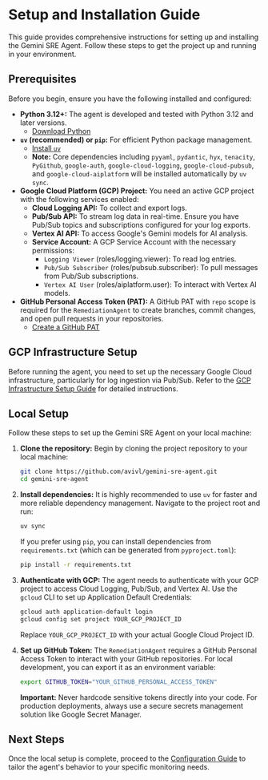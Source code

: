 # Setup and Installation Guide

This guide provides comprehensive instructions for setting up and installing the Gemini SRE Agent. Follow these steps to get the project up and running in your environment.

## Prerequisites

Before you begin, ensure you have the following installed and configured:

*   **Python 3.12+:** The agent is developed and tested with Python 3.12 and later versions.
    *   [Download Python](https://www.python.org/downloads/)
*   **`uv` (recommended) or `pip`:** For efficient Python package management.
    *   [Install `uv`](https://astral.sh/blog/uv-a-new-python-package-installer)
    *   **Note:** Core dependencies including `pyyaml`, `pydantic`, `hyx`, `tenacity`, `PyGithub`, `google-auth`, `google-cloud-logging`, `google-cloud-pubsub`, and `google-cloud-aiplatform` will be installed automatically by `uv sync`.
*   **Google Cloud Platform (GCP) Project:** You need an active GCP project with the following services enabled:
    *   **Cloud Logging API:** To collect and export logs.
    *   **Pub/Sub API:** To stream log data in real-time. Ensure you have Pub/Sub topics and subscriptions configured for your log exports.
    *   **Vertex AI API:** To access Google's Gemini models for AI analysis.
    *   **Service Account:** A GCP Service Account with the necessary permissions:
        *   `Logging Viewer` (roles/logging.viewer): To read log entries.
        *   `Pub/Sub Subscriber` (roles/pubsub.subscriber): To pull messages from Pub/Sub subscriptions.
        *   `Vertex AI User` (roles/aiplatform.user): To interact with Vertex AI models.
*   **GitHub Personal Access Token (PAT):** A GitHub PAT with `repo` scope is required for the `RemediationAgent` to create branches, commit changes, and open pull requests in your repositories.
    *   [Create a GitHub PAT](https://docs.github.com/en/authentication/keeping-your-account-and-data-secure/creating-a-personal-access-token)

## GCP Infrastructure Setup

Before running the agent, you need to set up the necessary Google Cloud infrastructure, particularly for log ingestion via Pub/Sub. Refer to the [GCP Infrastructure Setup Guide](GCP_SETUP.md) for detailed instructions.

## Local Setup

Follow these steps to set up the Gemini SRE Agent on your local machine:

1.  **Clone the repository:**
    Begin by cloning the project repository to your local machine:
    ```bash
    git clone https://github.com/avivl/gemini-sre-agent.git
    cd gemini-sre-agent
    ```

2.  **Install dependencies:**
    It is highly recommended to use `uv` for faster and more reliable dependency management. Navigate to the project root and run:
    ```bash
    uv sync
    ```
    If you prefer using `pip`, you can install dependencies from `requirements.txt` (which can be generated from `pyproject.toml`):
    ```bash
    pip install -r requirements.txt
    ```

3.  **Authenticate with GCP:**
    The agent needs to authenticate with your GCP project to access Cloud Logging, Pub/Sub, and Vertex AI. Use the `gcloud` CLI to set up Application Default Credentials:
    ```bash
    gcloud auth application-default login
    gcloud config set project YOUR_GCP_PROJECT_ID
    ```
    Replace `YOUR_GCP_PROJECT_ID` with your actual Google Cloud Project ID.

4.  **Set up GitHub Token:**
    The `RemediationAgent` requires a GitHub Personal Access Token to interact with your GitHub repositories. For local development, you can export it as an environment variable:
    ```bash
    export GITHUB_TOKEN="YOUR_GITHUB_PERSONAL_ACCESS_TOKEN"
    ```
    **Important:** Never hardcode sensitive tokens directly into your code. For production deployments, always use a secure secrets management solution like Google Secret Manager.

## Next Steps

Once the local setup is complete, proceed to the [Configuration Guide](CONFIGURATION.md) to tailor the agent's behavior to your specific monitoring needs.
